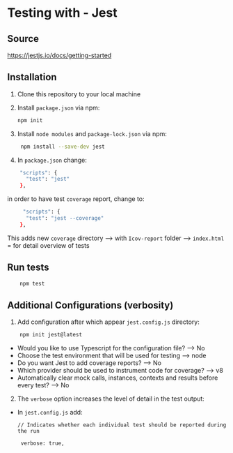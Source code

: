 # Testing with - Jest

## Source 

https://jestjs.io/docs/getting-started


## Installation

1. Clone this repository to your local machine

2. Install `package.json` via npm:


    ```bash
    npm init
    ```

3. Install `node modules` and `package-lock.json` via npm:


   ```bash
    npm install --save-dev jest 
    ```

4. In `package.json` change:

  ```bash
      "scripts": {
        "test": "jest"
      },
  ```

  in order to have test `coverage` report, change to:

  ```bash
       "scripts": {
        "test": "jest --coverage"
      },
  ```

This adds new `coverage` directory --> with `Icov-report` folder --> `index.html` = for detail overview of tests


## Run tests

  ```bash
      npm test
  ```

  ## Additional Configurations (verbosity)

  1. Add configuration after which appear `jest.config.js` directory:

  ```bash
      npm init jest@latest
  ```

  - Would you like to use Typescript for the configuration file? --> No
  - Choose the test environment that will be used for testing --> node
  - Do you want Jest to add coverage reports? --> No
  - Which provider should be used to instrument code for coverage? --> v8
  - Automatically clear mock calls, instances, contexts and results before every test? --> No

2. The `verbose` option increases the level of detail in the test output:

- In `jest.config.js` add:

  `// Indicates whether each individual test should be reported during the run`

   ` verbose: true,`